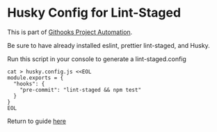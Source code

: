 # Husky Config for Lint-Staged

This is part of [Githooks Project Automation](./../../../githooks-project-automation.md).

Be sure to have already installed eslint, prettier lint-staged, and Husky.

Run this script in your console to generate a lint-staged.config

```
cat > husky.config.js <<EOL
module.exports = {
  "hooks": {
    "pre-commit": "lint-staged && npm test"
  }
}
EOL
```

Return to guide [here](./../../detailed-walkthrough.md#lint-staged-and-husky)
